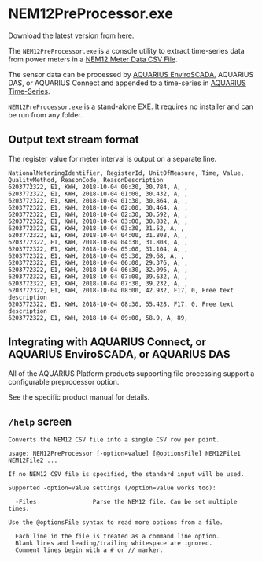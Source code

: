 ﻿# NEM12PreProcessor.exe

Download the latest version from [here](https://github.com/AquaticInformatics/examples/releases/latest).

The `NEM12PreProcessor.exe` is a console utility to extract time-series data from power meters in a [NEM12 Meter Data CSV File](https://www.aemo.com.au/-/media/files/electricity/nem/retail_and_metering/metering-procedures/2018/mdff-specification-nem12--nem13-v106.pdf?la=en).

The sensor data can be processed by [AQUARIUS EnviroSCADA](https://aquaticinformatics.com/products/aquarius-enviroscada/), AQUARIUS DAS, or AQUARIUS Connect and appended to a time-series in [AQUARIUS Time-Series](https://aquaticinformatics.com/products/aquarius-time-series/).

`NEM12PreProcessor.exe` is a stand-alone EXE. It requires no installer and can be run from any folder.

## Output text stream format

The register value for meter interval is output on a separate line.

```csv
NationalMeteringIdentifier, RegisterId, UnitOfMeasure, Time, Value, QualityMethod, ReasonCode, ReasonDescription
6203772322, E1, KWH, 2018-10-04 00:30, 30.784, A, , 
6203772322, E1, KWH, 2018-10-04 01:00, 30.432, A, , 
6203772322, E1, KWH, 2018-10-04 01:30, 30.864, A, , 
6203772322, E1, KWH, 2018-10-04 02:00, 30.464, A, , 
6203772322, E1, KWH, 2018-10-04 02:30, 30.592, A, , 
6203772322, E1, KWH, 2018-10-04 03:00, 30.832, A, , 
6203772322, E1, KWH, 2018-10-04 03:30, 31.52, A, , 
6203772322, E1, KWH, 2018-10-04 04:00, 31.808, A, , 
6203772322, E1, KWH, 2018-10-04 04:30, 31.808, A, , 
6203772322, E1, KWH, 2018-10-04 05:00, 31.104, A, , 
6203772322, E1, KWH, 2018-10-04 05:30, 29.68, A, , 
6203772322, E1, KWH, 2018-10-04 06:00, 29.376, A, , 
6203772322, E1, KWH, 2018-10-04 06:30, 32.096, A, , 
6203772322, E1, KWH, 2018-10-04 07:00, 39.632, A, , 
6203772322, E1, KWH, 2018-10-04 07:30, 39.232, A, , 
6203772322, E1, KWH, 2018-10-04 08:00, 42.932, F17, 0, Free text description
6203772322, E1, KWH, 2018-10-04 08:30, 55.428, F17, 0, Free text description
6203772322, E1, KWH, 2018-10-04 09:00, 58.9, A, 89, 
```

## Integrating with AQUARIUS Connect, or AQUARIUS EnviroSCADA, or AQUARIUS DAS

All of the AQUARIUS Platform products supporting file processing support a configurable preprocessor option.

See the specific product manual for details.

## `/help` screen

```
Converts the NEM12 CSV file into a single CSV row per point.

usage: NEM12PreProcessor [-option=value] [@optionsFile] NEM12File1 NEM12File2 ...

If no NEM12 CSV file is specified, the standard input will be used.

Supported -option=value settings (/option=value works too):

  -Files                Parse the NEM12 file. Can be set multiple times.

Use the @optionsFile syntax to read more options from a file.

  Each line in the file is treated as a command line option.
  Blank lines and leading/trailing whitespace are ignored.
  Comment lines begin with a # or // marker.
```